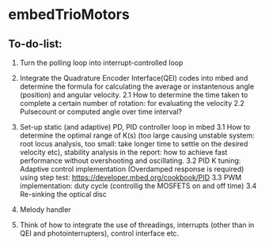 # embedTrioMotors

## To-do-list:

1. Turn the polling loop into interrupt-controlled loop 

2. Integrate the Quadrature Encoder Interface(QEI) codes into mbed and determine the formula for calculating the average or instantenous angle (position) and angular velocity.
  2.1 How to determine the time taken to complete a certain number of rotation: for evaluating the velocity
  2.2 Pulsecount or computed angle over time interval? 
  
  
3. Set-up static (and adaptive) PD, PID controller loop in mbed
  3.1 How to determine the optimal range of K(s) (too large causing unstable system: root locus analysis, too small: take longer time to         settle on the desired velocity etc), stability analysis in the report: how to achieve fast performance without overshooting and
      oscillating.
  3.2 PID K tuning: Adaptive control implementation (Overdamped response is required) using step test:                      https://developer.mbed.org/cookbook/PID
  3.3 PWM implementation: duty cycle (controllig the MOSFETS on and off time)
  3.4 Re-sinking the optical disc
  
4. Melody handler

5. Think of how to integrate the use of threadings,  interrupts (other than in QEI and photointerrupters), control interface etc.
  
